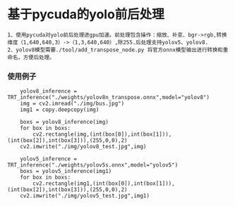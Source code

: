 # 基于pycuda的yolo前后处理

    1、使用pycuda对yolo前后处理进gpu加速。前处理包含操作：缩放、补变、bgr->rgb,转换维度（1,640,640,3）->（1,3,640,640）,除255.后处理支持yolov5、yolov8.
    2、yolov8模型需要./tool/add_transpose_node.py 将官方onnx模型输出进行转换和重命名，方便后处理。



### 使用例子
```
    yolov8_inference = TRT_inference("./weights/yolov8n_transpose.onnx",model="yolov8")
    img = cv2.imread("./img/bus.jpg")
    img1 = copy.deepcopy(img)

    boxs = yolov8_inference(img)
    for box in boxs:
        cv2.rectangle(img,(int(box[0]),int(box[1])),(int(box[2]),int(box[3])),(255,0,0),2)
    cv2.imwrite("./img/yolov8_test.jpg",img)

    yolov5_inference = TRT_inference("./weights/yolov5s.onnx",model="yolov5")
    boxs = yolov5_inference(img1)
    for box in boxs:
        cv2.rectangle(img1,(int(box[0]),int(box[1])),(int(box[2]),int(box[3])),(255,0,0),2)
    cv2.imwrite("./img/yolov5_test.jpg",img1)
```